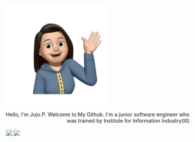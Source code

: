 ![image](https://github.com/jojononstop/jojononstop/blob/main/profileimage.png)  <div align="right">Hello, I'm Jojo.P. Welcome to My Github. I'm a junior software engineer who was trained by Institute for Information Industry(III)</div>  
.<img src="https://github-readme-stats.vercel.app/api/top-langs/?username=sun0225SUN&hide_title=true&hide_border=true&layout=compact&langs_count=6&text_color=000&icon_color=fff&bg_color=0,52fa5a,4dfcff,c64dff&theme=graywhite" /> ![](https://komarev.com/ghpvc/?username=jojononstop&color=yellow)









